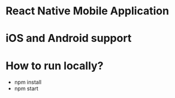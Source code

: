 # React Native Mobile Application

# iOS and Android support

# How to run locally?

- npm install
- npm start
